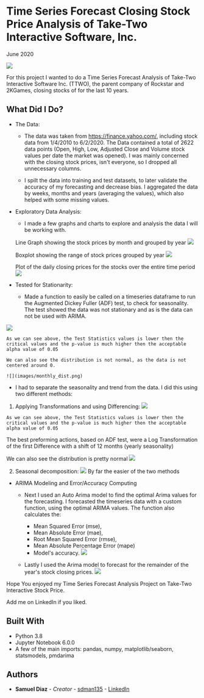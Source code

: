 # Time Series Forecast Closing Stock Price Analysis of Take-Two Interactive Software, Inc.

June 2020

![](images/T2_banner.png)


For this project I wanted to do a Time Series Forecast Analysis of Take-Two Interactive Software Inc. (TTWO), the parent company of Rockstar and 2KGames, closing stocks of for the last 10 years.



## What Did I Do?


* The Data:

  - The data was taken from https://finance.yahoo.com/, including stock data from 1/4/2010 to 6/2/2020. The Data contained a total of 2622 data points (Open, High, Low, Adjusted Close and Volume stock values per date the market was opened). I was mainly concerned with the closing stock prices, isn't everyone, so I dropped all unnecessary columns.

  - I spilt the data into training and test datasets, to later validate the accuracy of my forecasting and decrease bias. I aggregated the data by weeks, months and years (averaging the values), which also helped with some missing values.

* Exploratory Data Analysis:

  -  I made a few graphs and charts to explore and analysis the data I will be working with.

  Line Graph showing the stock prices by month and grouped by year
![](images/yearly_stock.png)

  Boxplot showing the range of stock prices grouped by year
![](images/boxplot.png)

  Plot of the daily closing prices for the stocks over the entire time period
![](images/daily_stocks.png)


* Tested for Stationarity:


  - Made a function to easily be called on a timeseries dataframe to run the Augmented Dickey Fuller (ADF) test, to check for seasonality. The test showed the data was not stationary and as is the data can not be used with ARIMA.

![](images/ADF_orginal.png)

    As we can see above, the Test Statistics values is lower then the critical values and the p-value is much higher then the acceptable alpha value of 0.05

    We can also see the distribution is not normal, as the data is not centered around 0.

    ![](images/monthly_dist.png)

  -  I had to separate the seasonality and trend from the data. I did this using two different methods:

  1) Applying Transformations and using Differencing:
![](images/ADF_Log_Diff.png)

    As we can see above, the Test Statistics values is lower then the critical values and the p-value is much higher then the acceptable alpha value of 0.05

  The best preforming actions, based on ADF test, were a Log Transformation of the first Difference with a shift of 12 months (yearly seasonality)

  We can also see the distribution is pretty normal
  ![](images/log_diff_dist.png)

  2) Seasonal decomposition:
![](images/seasonal_decompo.png)
  By far the easier of the two methods

* ARIMA Modeling and Error/Accuracy Computing

  - Next I used an Auto Arima model to find the optimal Arima values for the forecasting. I forecasted the timeseries data with a custom function, using the optimal ARIMA values. The function also calculates the:
    - Mean Squared Error (mse),
    - Mean Absolute Error (mae),
    - Root Mean Squared Error (rmse),
    - Mean Absolute Percentage Error (mape)
    - Model's accuracy.
![](images/forecast_base.png)

  - Lastly I used the Arima model to forecast for the remainder of the year's stock closing prices.
![](images/forecast_final.png)


Hope You enjoyed my Time Series Forecast Analysis Project on Take-Two Interactive Stock Price.

Add me on LinkedIn if you liked.

## Built With

* Python 3.8
* Jupyter Notebook 6.0.0
* A few of the main imports: pandas, numpy, matplotlib/seaborn, statsmodels, pmdarima


## Authors

* **Samuel Diaz** - *Creator* - [sdman135](https://github.com/sdman135/) - [LinkedIn](https://www.linkedin.com/in/samuel-diaz-data-scientist)
